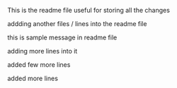 This is the readme file useful for storing all the changes


addding another files / lines into the readme file


this is sample message in readme file


adding more lines into it

added few more lines


added more lines